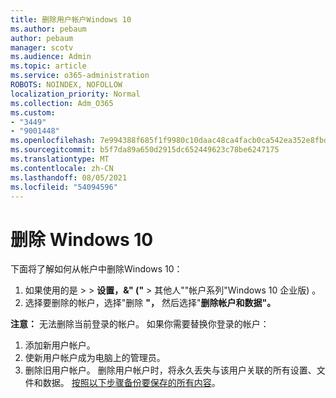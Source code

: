 ```yaml
---
title: 删除用户帐户Windows 10
ms.author: pebaum
author: pebaum
manager: scotv
ms.audience: Admin
ms.topic: article
ms.service: o365-administration
ROBOTS: NOINDEX, NOFOLLOW
localization_priority: Normal
ms.collection: Adm_O365
ms.custom:
- "3449"
- "9001448"
ms.openlocfilehash: 7e994388f685f1f9980c10daac48ca4facb0ca542ea352e8fbd31bf451cff305
ms.sourcegitcommit: b5f7da89a650d2915dc652449623c78be6247175
ms.translationtype: MT
ms.contentlocale: zh-CN
ms.lasthandoff: 08/05/2021
ms.locfileid: "54094596"
---
```

# <a name="remove-an-account-in-windows-10"></a>删除 Windows 10

下面将了解如何从帐户中删除Windows 10：

1. 如果使用的是  >    >  **设置，&" ("**  >  其他人""帐户系列"Windows 10 企业版) 。
2. 选择要删除的帐户，选择"删除 **"，** 然后选择"**删除帐户和数据"。**
 
**注意：** 无法删除当前登录的帐户。  如果你需要替换你登录的帐户：

1. 添加新用户帐户。
2. 使新用户帐户成为电脑上的管理员。
3. 删除旧用户帐户。 删除用户帐户时，将永久丢失与该用户关联的所有设置、文件和数据。 [按照以下步骤备份要保存的所有内容](https://support.microsoft.com/help/4027408/windows-10-backup-and-restore)。